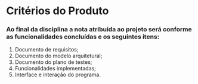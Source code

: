 # Critérios do Produto

### Ao final da disciplina a nota atribuída ao projeto será conforme as funcionalidades concluídas e os seguintes itens:

1. Documento de requisitos;
2. Documento do modelo arquitetural;
3. Documento do plano de testes;
4. Funcionalidades implementadas;
5. Interface e interação do programa.
